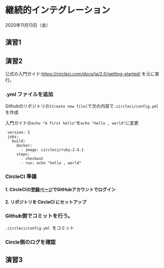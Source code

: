 # 継続的インテグレーション
2020年11月13日（金）

## 演習1

## 演習2

公式の入門ガイド:https://circleci.com/docs/ja/2.0/getting-started/
を元に実行。

### .yml ファイルを追加
Githubのリポジトリの`[Create new file]`で次の内容で`.circleci/config.yml `を作成

入門ガイドの`echo "A first hello"`を`echo "hello , world"`に変更

```
 version: 2
 jobs:
   build:
     docker:
       - image: circleci/ruby:2.4.1
     steps:
       - checkout
       - run: echo "hello , world"
```
### CircleCI 準備
#### 1. CircleCIの[登録ページ](https://circleci.com/ja/signup)でGitHubアカウントでログイン
#### 2. リポジトリを CircleCI にセットアップ

### Github側でコミットを行う。
`.circleci/config.yml `をコミット

### Circle側のログを確認


## 演習3
